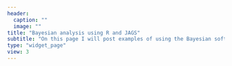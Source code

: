 ```yaml
---
header:
  caption: ""
  image: ""
title: "Bayesian analysis using R and JAGS"
subtitle: "On this page I will post examples of using the Bayesian software JAGS (called via R) to run different types of statistical models and analyse the results."
type: "widget_page"
view: 3
---
```

